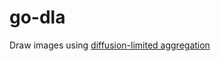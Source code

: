 # go-dla

Draw images using [diffusion-limited aggregation](https://en.wikipedia.org/wiki/Diffusion-limited_aggregation)

